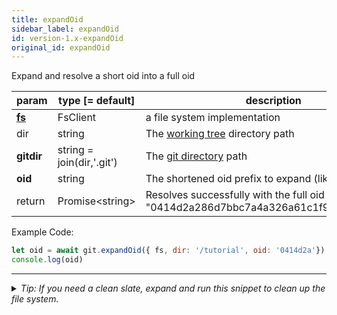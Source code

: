 ```yaml
---
title: expandOid
sidebar_label: expandOid
id: version-1.x-expandOid
original_id: expandOid
---
```


Expand and resolve a short oid into a full oid

| param          | type [= default]          | description                                                                               |
| -------------- | ------------------------- | ----------------------------------------------------------------------------------------- |
| [**fs**](./fs) | FsClient                  | a file system implementation                                                              |
| dir            | string                    | The [working tree](dir-vs-gitdir.md) directory path                                       |
| **gitdir**     | string = join(dir,'.git') | The [git directory](dir-vs-gitdir.md) path                                                |
| **oid**        | string                    | The shortened oid prefix to expand (like "0414d2a")                                       |
| return         | Promise\<string\>         | Resolves successfully with the full oid (like "0414d2a286d7bbc7a4a326a61c1f9f888a8ab87f") |

Example Code:

```js live
let oid = await git.expandOid({ fs, dir: '/tutorial', oid: '0414d2a'})
console.log(oid)
```


---

<details>
<summary><i>Tip: If you need a clean slate, expand and run this snippet to clean up the file system.</i></summary>

```js live
window.fs = new LightningFS('fs', { wipe: true })
window.pfs = window.fs.promises
console.log('done')
```
</details>

<script>
(function rewriteEditLink() {
  const el = document.querySelector('a.edit-page-link.button');
  if (el) {
    el.href = 'https://github.com/isomorphic-git/isomorphic-git/edit/main/src/api/expandOid.js';
  }
})();
</script>